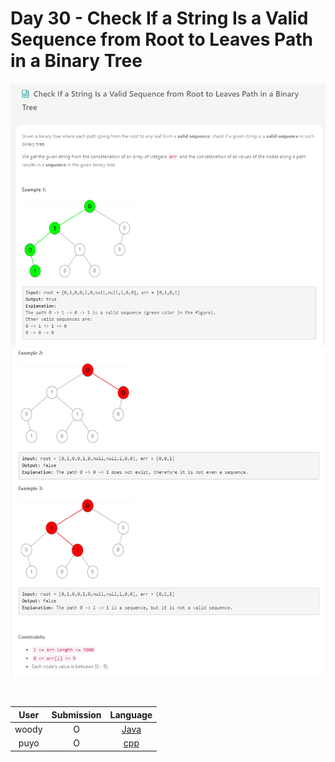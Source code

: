 # Day 30 - Check If a String Is a Valid Sequence from Root to Leaves Path in a Binary Tree

![](../images/30-check-valid-in-a-binary-tree-1.png)
![](../images/30-check-valid-in-a-binary-tree-2.png)

<br>

User  | Submission | Language
:--:  | :--------: | :-----:
woody | O          | [Java](./woody.md)
puyo | O          | [cpp](./puyo.cpp)
